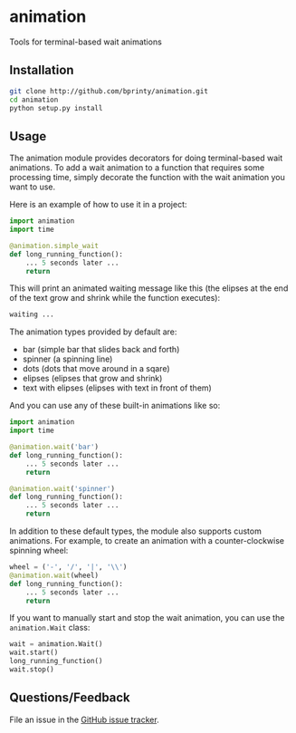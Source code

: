 animation
===============================

Tools for terminal-based wait animations


Installation
------------

```bash
git clone http://github.com/bprinty/animation.git
cd animation
python setup.py install
```


Usage
-----

The animation module provides decorators for doing terminal-based wait animations. To add a wait animation to a function that requires some processing time, simply decorate the function with the wait animation you want to use.

Here is an example of how to use it in a project:

```python
import animation
import time

@animation.simple_wait
def long_running_function():
    ... 5 seconds later ...
    return
```

This will print an animated waiting message like this (the elipses at the end of the text grow and shrink while the function executes):

```bash
waiting ...
```

The animation types provided by default are:

* bar (simple bar that slides back and forth)
* spinner (a spinning line)
* dots (dots that move around in a sqare)
* elipses (elipses that grow and shrink)
* text with elipses (elipses with text in front of them)


And you can use any of these built-in animations like so:

```python
import animation
import time

@animation.wait('bar')
def long_running_function():
    ... 5 seconds later ...
    return

@animation.wait('spinner')
def long_running_function():
    ... 5 seconds later ...
    return
```

In addition to these default types, the module also supports custom animations. For example, to create an animation with a counter-clockwise spinning wheel:

```python
wheel = ('-', '/', '|', '\\')
@animation.wait(wheel)
def long_running_function():
    ... 5 seconds later ...
    return
```

If you want to manually start and stop the wait animation, you can use the ```animation.Wait``` class:

```python
wait = animation.Wait()
wait.start()
long_running_function()
wait.stop()
```


Questions/Feedback
------------------

File an issue in the [GitHub issue tracker](https://github.com/bprinty/animation/issues).
